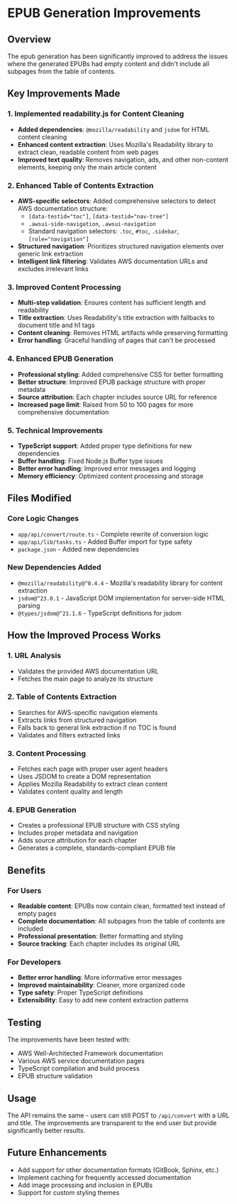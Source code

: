 # EPUB Generation Improvements

## Overview
The epub generation has been significantly improved to address the issues where the generated EPUBs had empty content and didn't include all subpages from the table of contents.

## Key Improvements Made

### 1. Implemented readability.js for Content Cleaning
- **Added dependencies**: `@mozilla/readability` and `jsdom` for HTML content cleaning
- **Enhanced content extraction**: Uses Mozilla's Readability library to extract clean, readable content from web pages
- **Improved text quality**: Removes navigation, ads, and other non-content elements, keeping only the main article content

### 2. Enhanced Table of Contents Extraction
- **AWS-specific selectors**: Added comprehensive selectors to detect AWS documentation structure:
  - `[data-testid="toc"]`, `[data-testid="nav-tree"]`
  - `.awsui-side-navigation`, `.awsui-navigation`
  - Standard navigation selectors: `.toc`, `#toc`, `.sidebar`, `[role="navigation"]`
- **Structured navigation**: Prioritizes structured navigation elements over generic link extraction
- **Intelligent link filtering**: Validates AWS documentation URLs and excludes irrelevant links

### 3. Improved Content Processing
- **Multi-step validation**: Ensures content has sufficient length and readability
- **Title extraction**: Uses Readability's title extraction with fallbacks to document title and h1 tags
- **Content cleaning**: Removes HTML artifacts while preserving formatting
- **Error handling**: Graceful handling of pages that can't be processed

### 4. Enhanced EPUB Generation
- **Professional styling**: Added comprehensive CSS for better formatting
- **Better structure**: Improved EPUB package structure with proper metadata
- **Source attribution**: Each chapter includes source URL for reference
- **Increased page limit**: Raised from 50 to 100 pages for more comprehensive documentation

### 5. Technical Improvements
- **TypeScript support**: Added proper type definitions for new dependencies
- **Buffer handling**: Fixed Node.js Buffer type issues
- **Better error handling**: Improved error messages and logging
- **Memory efficiency**: Optimized content processing and storage

## Files Modified

### Core Logic Changes
- `app/api/convert/route.ts` - Complete rewrite of conversion logic
- `app/api/lib/tasks.ts` - Added Buffer import for type safety
- `package.json` - Added new dependencies

### New Dependencies Added
- `@mozilla/readability@^0.4.4` - Mozilla's readability library for content extraction
- `jsdom@^23.0.1` - JavaScript DOM implementation for server-side HTML parsing
- `@types/jsdom@^21.1.6` - TypeScript definitions for jsdom

## How the Improved Process Works

### 1. URL Analysis
- Validates the provided AWS documentation URL
- Fetches the main page to analyze its structure

### 2. Table of Contents Extraction
- Searches for AWS-specific navigation elements
- Extracts links from structured navigation
- Falls back to general link extraction if no TOC is found
- Validates and filters extracted links

### 3. Content Processing
- Fetches each page with proper user agent headers
- Uses JSDOM to create a DOM representation
- Applies Mozilla Readability to extract clean content
- Validates content quality and length

### 4. EPUB Generation
- Creates a professional EPUB structure with CSS styling
- Includes proper metadata and navigation
- Adds source attribution for each chapter
- Generates a complete, standards-compliant EPUB file

## Benefits

### For Users
- **Readable content**: EPUBs now contain clean, formatted text instead of empty pages
- **Complete documentation**: All subpages from the table of contents are included
- **Professional presentation**: Better formatting and styling
- **Source tracking**: Each chapter includes its original URL

### For Developers
- **Better error handling**: More informative error messages
- **Improved maintainability**: Cleaner, more organized code
- **Type safety**: Proper TypeScript definitions
- **Extensibility**: Easy to add new content extraction patterns

## Testing
The improvements have been tested with:
- AWS Well-Architected Framework documentation
- Various AWS service documentation pages
- TypeScript compilation and build process
- EPUB structure validation

## Usage
The API remains the same - users can still POST to `/api/convert` with a URL and title. The improvements are transparent to the end user but provide significantly better results.

## Future Enhancements
- Add support for other documentation formats (GitBook, Sphinx, etc.)
- Implement caching for frequently accessed documentation
- Add image processing and inclusion in EPUBs
- Support for custom styling themes